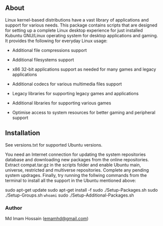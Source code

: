 About
------------

Linux kernel-based distributions have a vast library of applications and support for various needs. This package contains scripts that are designed for setting up a complete Linux desktop experience for just installed Kubuntu GNU/Linux operating system for desktop applications and gaming. It provides the following for everyday Linux usage:

- Additional file compressions support

- Additional filesystems support

- x86 32-bit applications support as needed for many games and legacy applications

- Additional codecs for various multimedia files support

- Legacy libraries for supporting legacy games and applications

- Additional libraries for supporting various games

- Optimise access to system resources for better gaming and peripheral support

## Installation

See versions.txt for supported Ubuntu versions.

You need an Internet connection for updating the system repositories database and downloading new packages from the online repositories. Extract compat.tar.gz in the scripts folder and enable Ubuntu main, universe, restricted and multiverse repositories. Complete any pending system updrages. Finally, try running the follwing commands from the terminal to install all the support in the Ubuntu mentioned above:

sudo apt-get update
sudo apt-get install -f
sudo ./Setup-Packages.sh
sudo ./Setup-Groups.sh `whoami`
sudo ./Setup-Additional-Packages.sh

### Author

Md Imam Hossain (emamhd@gmail.com)
